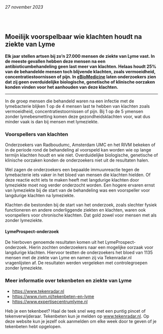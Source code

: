 *27 november 2023*

<br></br>

## Moeilijk voorspelbaar wie klachten houdt na ziekte van Lyme

**Elk jaar stellen artsen bij zo’n 27.000 mensen de ziekte van Lyme vast. In de meeste gevallen hebben deze mensen na een antibioticumbehandeling geen last meer van klachten. Helaas houdt 25% van de behandelde mensen toch blijvende klachten, zoals vermoeidheid, concentratiestoornissen of pijn. In [eBioMedicine](https://doi.org/10.1016/j.ebiom.2023.104825) laten onderzoekers zien dat zij geen overduidelijke biologische, genetische of klinische oorzaken konden vinden voor het aanhouden van deze klachten.**

---

In de groep mensen die behandeld waren na een infectie met de lymebacterie blijken 1 op de 4 mensen last te hebben van klachten zoals vermoeidheid, concentratiestoornissen of pijn. Bij 1 op de 5 ymensen zonder lymebesmetting komen deze gezondheidsklachten voor, wat dus minder vaak is dan bij mensen met lymeziekte.

### Voorspellers van klachten 
Onderzoekers van Radboudumc, Amsterdam UMC en het RIVM bekeken of in de periode rond de behandeling al voorspeld kan worden wie op lange termijn klachten houdt en wie niet. Overduidelijke biologische, genetische of klinische oorzaken konden de onderzoekers niet uit de resultaten halen. 

Wel zagen de onderzoekers een bepaalde immuunreactie tegen de lymebacterie iets vaker in het bloed van mensen die klachten hielden. Of deze reactie echt iets te maken heeft met langdurige klachten door lymeziekte moet nog verder onderzocht worden. Een hogere ervaren ernst van lymeziekte bij de start van de behandeling was een voorspeller voor langdurige klachten na lymeziekte. 

Klachten die bestonden bij de start van het onderzoek, zoals slechter fysiek functioneren en andere onderliggende ziekten en klachten, waren ook voorspellers voor chronische klachten. Dat gold zowel voor mensen met als zonder lymeziekte. 


<!--<figure className="figure mb-2 text-center w-100">
  <img className="figure-img img-fluid" style="max-width:400px;width:100%;" src="/assets/images/teekophuid.jpg" alt="Foto van bloedbuizen vergelijkbaar met de buizen voor dit onderzoek">
  <figcaption className="figure-caption">Via Tekenradar.nl kunnen mensen elke week melden of ze tekenbeten hebben gehad.</figcaption>
</figure> -->

#### LymeProspect-onderzoek

De hierboven genoemde resultaten komen uit het LymeProspect-onderzoek. Hierin zochten onderzoekers naar een mogelijke oorzaak voor langdurige klachten. Hiervoor testten de onderzoekers het bloed van 1135 mensen met de ziekte van Lyme en namen zij via Tekenradar.nl vragenlijsten af. De resultaten werden vergeleken met controlegroepen zonder lymeziekte.

### Meer informatie over tekenbeten en ziekte van Lyme
- <https://www.tekenradar.nl>
- <https://www.rivm.nl/tekenbeten-en-lyme>
- <https://www.expertisecentrumlyme.nl>

Heb je een tekenbeet? Haal de teek snel weg met een puntig pincet of tekenverwijderaar. Tekenbeten kun je melden op www.tekenradar.nl. Op deze website kun je jezelf ook aanmelden om elke week door te geven of je tekenbeten hebt opgelopen.

<br></br>

